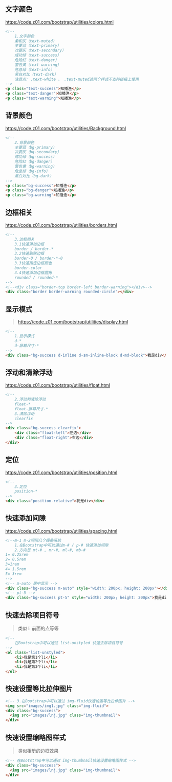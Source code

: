## 文字颜色

https://code.z01.com/bootstrap/utilities/colors.html

~~~html
<!--
    1.文字颜色
    柔和灰（text-muted）
    主要蓝（text-primary）
    次要灰（text-secondary）
    成功绿（text-success）
    危险红（text-danger）
    警告黄（text-warning）
    危息绿（text-info）
    黑白对比（text-dark）
    注意点: .text-white 、 .text-muted这两个样式不支持链接上使用
-->
<p class="text-success">知播渔</p>
<p class="text-danger">知播渔</p>
<p class="text-warning">知播渔</p>
~~~



## 背景颜色

https://code.z01.com/bootstrap/utilities/Background.html

~~~HTML
<!--
    2.背景颜色
    主要蓝（bg-primary）
    次要灰（bg-secondary）
    成功绿（bg-success）
    危险红（bg-danger）
    警告黄（bg-warning）
    危息绿（bg-info）
    黑白对比（bg-dark）
-->
<p class="bg-success">知播渔</p>
<p class="bg-danger">知播渔</p>
<p class="bg-warning">知播渔</p>
~~~



## 边框相关

https://code.z01.com/bootstrap/utilities/borders.html

~~~html
<!--
    3.边框相关
    3.1快速添加边框
    border / border-*
    3.2快速删除边框
    border-0 / border-*-0
    3.3快速指定边框颜色
    border-color
    3.4快速添加边框圆角
    rounded / rounded-*
-->
<!--<div class="border-top border-left border-warning"></div>-->
<div class="border border-warning rounded-circle"></div>
~~~



## 显示模式

> https://code.z01.com/bootstrap/utilities/display.html

~~~html
<!--
    1.显示模式
    d-*
    d-屏幕尺寸-*
-->
<div class="bg-success d-inline d-sm-inline-block d-md-block">我是div</div>
~~~



## 浮动和清除浮动

https://code.z01.com/bootstrap/utilities/float.html

~~~html
<!--
    2.浮动和清除浮动
    float-*
    float-屏幕尺寸-*
    3.清除浮动
    clearfix
-->
<div class="bg-success clearfix">
    <div class="float-left">左边</div>
    <div class="float-right">右边</div>
</div>
~~~



## 定位

https://code.z01.com/bootstrap/utilities/position.html

~~~html
<!--
    3.定位
    position-*
-->
<div class="position-relative">我是div</div>
~~~



## 快速添加间隙

https://code.z01.com/bootstrap/utilities/spacing.html

```html
<!--m-1 m-2间隔几个栅格系统
    1.在Bootstrap中可以通过m-# / p-# 快速添加间隙
    2.方向是 mt-# , mr-#, ml-#, mb-#
1= 0.25rem
2= 0.5rem
3=1rem
4= 1.5rem
5= 3rem
-->
<!-- m-auto 居中显示 -->
<div class="bg-success m-auto" style="width: 200px; height: 200px"></div>
<!-- pt-5 -->
<div class="bg-success pt-5" style="width: 200px; height: 200px">我是div</div>
```



## 快速去除项目符号

> 类似 li 前面的点等等

~~~html
<!--
    在Bootstrap中可以通过 list-unstyled 快速去除项目符号
-->
<ol class="list-unstyled">
    <li>我是第1个li</li>
    <li>我是第2个li</li>
    <li>我是第3个li</li>
</ol>
~~~







## 快速设置等比拉伸图片



```html
<!-- 3.在Bootstrap中可以通过 img-fluid快速设置等比拉伸图片 -->
<img src="images/img1.jpg" class="img-fluid">
<div class="bg-success">
  <img src="images/lnj.jpg" class="img-thumbnail">
</div>

```



## 快速设置缩略图样式

> 类似相册的边框效果

~~~html
<!-- 在Bootstrap中可以通过 img-thumbnail快速设置缩略图样式 -->
<div class="bg-success">
  <img src="images/lnj.jpg" class="img-thumbnail">
</div>
~~~































